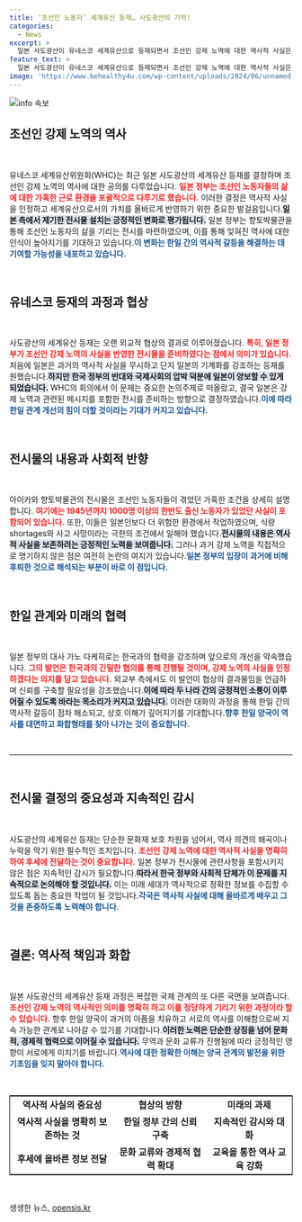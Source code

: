 ```yaml
---
title: ‘조선인 노동자’ 세계유산 등재… 사도광산의 기적!
categories:
  - News
excerpt: >
  일본 사도광산이 유네스코 세계유산으로 등재되면서 조선인 강제 노역에 대한 역사적 사실은 명기되지 않았다. 외교부는 일본 정부가 향토 박물관에 가혹한 근로 환경을 전시하기로 합의함에 따라 이를 수용했다고 밝혔으나, 강제 노역 표현은 빠졌다.
feature_text: >
  일본 사도광산이 유네스코 세계유산으로 등재되면서 조선인 강제 노역에 대한 역사적 사실은 명기되지 않았다. 외교부는 일본 정부가 향토 박물관에 가혹한 근로 환경을 전시하기로 합의함에 따라 이를 수용했다고 밝혔으나, 강제 노역 표현은 빠졌다.
image: 'https://www.behealthy4u.com/wp-content/uploads/2024/06/unnamed-file.png'
---
```


<p><img src="https://www.behealthy4u.com/wp-content/uploads/2024/06/unnamed-file.png" alt="info 속보" /></p>

<h2 data-ke-size="size26">조선인 강제 노역의 역사</h2>

<p data-ke-size="size16">&nbsp;</p>

<p>유네스코 세계유산위원회(WHC)는 최근 일본 사도광산의 세계유산 등재를 결정하며 조선인 강제 노역의 역사에 대한 공의를 다루었습니다. <b><span style="color: #ee2323;">일본 정부는 조선인 노동자들의 삶에 대한 가혹한 근로 환경을 포괄적으로 다루기로 했습니다.</span></b> 이러한 결정은 역사적 사실을 인정하고 세계유산으로서의 가치를 올바르게 반영하기 위한 중요한 발걸음입니다.<b><span style="background-color: #21538527;">일본 측에서 제기한 전시물 설치는 긍정적인 변화로 평가됩니다.</span></b> 일본 정부는 향토박물관을 통해 조선인 노동자의 삶을 기리는 전시를 마련하였으며, 이를 통해 잊혀진 역사에 대한 인식이 높아지기를 기대하고 있습니다.<b><span style="color: #1a5490;">이 변화는 한일 간의 역사적 갈등을 해결하는 데 기여할 가능성을 내포하고 있습니다.</span></b></p>

<p data-ke-size="size16">&nbsp;</p>

<h2 data-ke-size="size26">유네스코 등재의 과정과 협상</h2>

<p data-ke-size="size16">&nbsp;</p>

<p>사도광산의 세계유산 등재는 오랜 외교적 협상의 결과로 이루어졌습니다. <b><span style="color: #ee2323;">특히, 일본 정부가 조선인 강제 노역의 사실을 반영한 전시물을 준비하였다는 점에서 의미가 있습니다.</span></b> 처음에 일본은 과거의 역사적 사실을 무시하고 단지 일본의 기계화를 강조하는 등재를 원했습니다.<b><span style="background-color: #21538527;">하지만 한국 정부의 반대와 국제사회의 압박 덕분에 일본이 양보할 수 있게 되었습니다.</span></b> WHC의 회의에서 이 문제는 중요한 논의주제로 떠올랐고, 결국 일본은 강제 노역과 관련된 메시지를 포함한 전시를 준비하는 방향으로 결정하였습니다.<b><span style="color: #1a5490;">이에 따라 한일 관계 개선의 힘이 더할 것이라는 기대가 커지고 있습니다.</span></b></p>

<p data-ke-size="size16">&nbsp;</p>

<h2 data-ke-size="size26">전시물의 내용과 사회적 반향</h2>

<p data-ke-size="size16">&nbsp;</p>

<p>아이카와 향토박물관의 전시물은 조선인 노동자들이 겪었던 가혹한 조건을 상세히 설명합니다. <b><span style="color: #ee2323;">여기에는 1945년까지 1000명 이상의 한반도 출신 노동자가 있었던 사실이 포함되어 있습니다.</span></b> 또한, 이들은 일본인보다 더 위험한 환경에서 작업하였으며, 식량 shortages와 사고 사망이라는 극한의 조건에서 일해야 했습니다.<b><span style="background-color: #21538527;">전시물의 내용은 역사적 사실을 보존하려는 긍정적인 노력을 보여줍니다.</span></b> 그러나 과거 강제 노역을 직접적으로 명기하지 않은 점은 여전히 논란의 여지가 있습니다.<b><span style="color: #1a5490;">일본 정부의 입장이 과거에 비해 후퇴한 것으로 해석되는 부분이 바로 이 점입니다.</span></b></p>

<p data-ke-size="size16">&nbsp;</p>

<h2 data-ke-size="size26">한일 관계와 미래의 협력</h2>

<p data-ke-size="size16">&nbsp;</p>

<p>일본 정부의 대사 가노 다케히로는 한국과의 협력을 강조하며 앞으로의 개선을 약속했습니다. <b><span style="color: #ee2323;">그의 발언은 한국과의 긴밀한 협의를 통해 진행될 것이며, 강제 노역의 사실을 인정하겠다는 의지를 담고 있습니다.</span></b> 외교부 측에서도 이 발언이 협상의 결과물임을 언급하며 신뢰를 구축할 필요성을 강조했습니다.<b><span style="background-color: #21538527;">이에 따라 두 나라 간의 긍정적인 소통이 이루어질 수 있도록 바라는 목소리가 커지고 있습니다.</span></b> 이러한 대화의 과정을 통해 한일 간의 역사적 갈등이 점차 해소되고, 상호 이해가 깊어지기를 기대합니다.<b><span style="color: #1a5490;">향후 한일 양국이 역사를 대면하고 화합형태를 찾아 나가는 것이 중요합니다.</span></b></p>

<p data-ke-size="size16">&nbsp;</p>

<hr>

<p data-ke-size="size16">&nbsp;</p>

<h2 data-ke-size="size26">전시물 결정의 중요성과 지속적인 감시</h2>

<p data-ke-size="size16">&nbsp;</p>

<p>사도광산의 세계유산 등재는 단순한 문화재 보호 차원을 넘어서, 역사 의견의 왜곡이나 누락을 막기 위한 필수적인 조치입니다. <b><span style="color: #ee2323;">조선인 강제 노역에 대한 역사적 사실을 명확히 하여 후세에 전달하는 것이 중요합니다.</span></b> 일본 정부가 전시물에 관련사항을 포함시키지 않은 점은 지속적인 감시가 필요합니다.<b><span style="background-color: #21538527;">따라서 한국 정부와 사회적 단체가 이 문제를 지속적으로 논의해야 할 것입니다.</span></b> 이는 미래 세대가 역사적으로 정확한 정보를 수집할 수 있도록 돕는 중요한 작업이 될 것입니다.<b><span style="color: #1a5490;">각국은 역사적 사실에 대해 올바르게 배우고 그것을 존중하도록 노력해야 합니다.</span></b></p>

<p data-ke-size="size16">&nbsp;</p>

<h2 data-ke-size="size26">결론: 역사적 책임과 화합</h2>

<p data-ke-size="size16">&nbsp;</p>

<p>일본 사도광산의 세계유산 등재 과정은 복잡한 국제 관계의 또 다른 국면을 보여줍니다. <b><span style="color: #ee2323;">조선인 강제 노역의 역사적인 의미를 명확히 하고 이를 정당하게 기리기 위한 과정이라 할 수 있습니다.</span></b> 향후 한일 양국이 과거의 아픔을 치유하고 서로의 역사를 이해함으로써 지속 가능한 관계로 나아갈 수 있기를 기대합니다.<b><span style="background-color: #21538527;">이러한 노력은 단순한 상징을 넘어 문화적, 경제적 협력으로 이어질 수 있습니다.</span></b> 무역과 문화 교류가 진행됨에 따라 긍정적인 영향이 서로에게 미치기를 바랍니다.<b><span style="color: #1a5490;">역사에 대한 정확한 이해는 양국 관계의 발전을 위한 기초임을 잊지 말아야 합니다.</span></b></p>

<p data-ke-size="size16">&nbsp;</p>

<table style="width: 100%; border-collapse: collapse; border: 1px solid black;">
<tr>
<td style="text-align: center; height: 17px;"><b>역사적 사실의 중요성</b></td>
<td style="text-align: center; height: 17px;"><b>협상의 방향</b></td>
<td style="text-align: center; height: 17px;"><b>미래의 과제</b></td>
</tr>
<tr>
<td style="text-align: center; height: 17px;"><b>역사적 사실을 명확히 보존하는 것</b></td>
<td style="text-align: center; height: 17px;"><b>한일 정부 간의 신뢰 구축</b></td>
<td style="text-align: center; height: 17px;"><b>지속적인 감시와 대화</b></td>
</tr>
<tr>
<td style="text-align: center; height: 17px;"><b>후세에 올바른 정보 전달</b></td>
<td style="text-align: center; height: 17px;"><b>문화 교류와 경제적 협력 확대</b></td>
<td style="text-align: center; height: 17px;"><b>교육을 통한 역사 교육 강화</b></td>
</tr>
</table>

<p data-ke-size="size16">&nbsp;</p>
생생한 뉴스, <a href="https://opensis.kr" rel="dofollow">opensis.kr</a>



